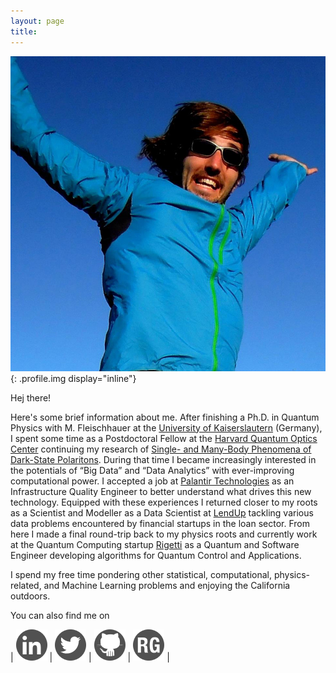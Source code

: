 ```yaml
---
layout: page
title:
---
```


![Johannes' profile](/resources/johannes2.jpg){: .profile.img display="inline"}

Hej there!

Here's some brief information about me. After finishing a Ph.D. in Quantum Physics with M. Fleischhauer at the [University of Kaiserslautern](http://www.physik.uni-kl.de/agfleischhauer) (Germany), I spent some time as a Postdoctoral Fellow at the [Harvard Quantum Optics Center](http://hqoc.harvard.edu/) continuing my research of [Single- and Many-Body Phenomena of Dark-State Polaritons](http://www.physik.uni-kl.de/agfleischhauer/dokuwiki/lib/exe/fetch.php?media=theses:otterbach2011_phd_thesis.pdf). During that time I became increasingly interested in the potentials of “Big Data” and “Data Analytics” with ever-improving computational power. I accepted a job at [Palantir Technologies](https://www.palantir.com) as an Infrastructure Quality Engineer to better understand what drives this new technology. Equipped with these experiences I returned closer to my roots as a Scientist and Modeller as a Data Scientist at [LendUp](https://www.lendup.com) tackling various data problems encountered by financial startups in the loan sector. From here I made a final round-trip back to my physics roots and currently work at the Quantum Computing startup [Rigetti](http://rigetti.com/) as a Quantum and Software Engineer developing algorithms for Quantum Control and Applications.

I spend my free time pondering other statistical, computational, physics-related, and Machine Learning problems and enjoying the California outdoors.

You can also find me on

| [![LinkedIn](/resources/socialMediaIcons/LinkedIn.png)](http://www.linkedin.com/in/jotterbach) | [![Twitter](/resources/socialMediaIcons/Twitter.png)](https://twitter.com/jsotterbach) | [![GitHub](/resources/socialMediaIcons/GitHub.png)](http://github.com/jotterbach) | [![ResearchGate](/resources/socialMediaIcons/ResearchGate.png)](http://www.researchgate.net/profile/Johannes_Otterbach) |
